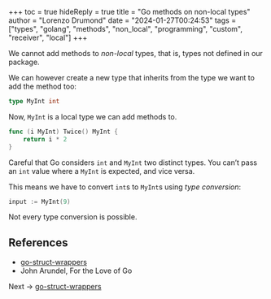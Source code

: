 +++
toc = true
hideReply = true
title = "Go methods on non-local types"
author = "Lorenzo Drumond"
date = "2024-01-27T00:24:53"
tags = ["types",  "golang",  "methods",  "non_local",  "programming",  "custom",  "receiver",  "local"]
+++


We cannot add methods to _non-local_ types, that is, types not defined in our package.

We can however create a new type that inherits from the type we want to add the method too:
```go
type MyInt int
```

Now, `MyInt` is a local type we can add methods to.
```go
func (i MyInt) Twice() MyInt {
    return i * 2
}
```

Careful that Go considers `int` and `MyInt` two distinct types. You can’t pass an `int` value where a `MyInt` is expected, and vice versa.

This means we have to convert `int`s to `MyInt`s using _type conversion_:
```go
input := MyInt(9)
```

Not every type conversion is possible.

## References
- [go-struct-wrappers](/wiki/go-struct-wrappers/)
- John Arundel, For the Love of Go

Next -> [go-struct-wrappers](/wiki/go-struct-wrappers/)
